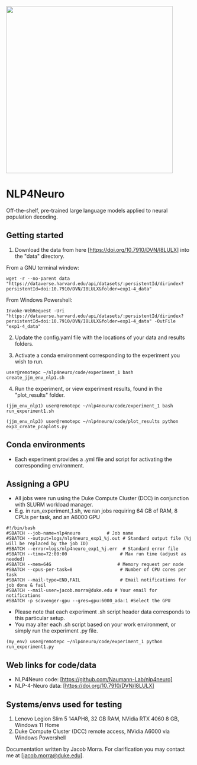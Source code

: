 <img src="https://github.com/user-attachments/assets/5ba45c6e-999b-43a0-881c-689adb8b99d7" width="450">

# NLP4Neuro
Off-the-shelf, pre-trained large language models applied to neural population decoding.

## Getting started

1) Download the data from here [https://doi.org/10.7910/DVN/I8LULX] into the "data" directory.

From a GNU terminal window:
```
wget -r --no-parent data "https://dataverse.harvard.edu/api/datasets/:persistentId/dirindex?persistentId=doi:10.7910/DVN/I8LULX&folder=exp1-4_data"
```

From Windows Powershell:
```
Invoke-WebRequest -Uri "https://dataverse.harvard.edu/api/datasets/:persistentId/dirindex?persistentId=doi:10.7910/DVN/I8LULX&folder=exp1-4_data" -OutFile "exp1-4_data"
```

2) Update the config.yaml file with the locations of your data and results folders.


3) Activate a conda environment corresponding to the experiment you wish to run.
```
user@remotepc ~/nlp4neuro/code/experiment_1 bash create_jjm_env_nlp1.sh
```

4) Run the experiment, or view experiment results, found in the "plot_results" folder.
```
(jjm_env_nlp1) user@remotepc ~/nlp4neuro/code/experiment_1 bash run_experiment1.sh
```
```
(jjm_env_nlp3) user@remotepc ~/nlp4neuro/code/plot_results python exp3_create_pcaplots.py
```

## Conda environments

- Each experiment provides a .yml file and script for activating the corresponding environment.

## Assigning a GPU
- All jobs were run using the Duke Compute Cluster (DCC) in conjunction with SLURM workload manager.
- E.g. in run_experiment_1.sh, we ran jobs requiring 64 GB of RAM, 8 CPUs per task, and an A6000 GPU

```
#!/bin/bash
#SBATCH --job-name=nlp4neuro          # Job name
#SBATCH --output=logs/nlp4neuro_exp1_%j.out # Standard output file (%j will be replaced by the job ID)
#SBATCH --error=logs/nlp4neuro_exp1_%j.err  # Standard error file
#SBATCH --time=72:00:00                    # Max run time (adjust as needed)
#SBATCH --mem=64G                         # Memory request per node
#SBATCH --cpus-per-task=8                  # Number of CPU cores per task
#SBATCH --mail-type=END,FAIL               # Email notifications for job done & fail
#SBATCH --mail-user=jacob.morra@duke.edu # Your email for notifications
#SBATCH -p scavenger-gpu --gres=gpu:6000_ada:1 #Select the GPU
```

- Please note that each experiment .sh script header data corresponds to this particular setup.
- You may alter each .sh script based on your work environment, or simply run the experiment .py file. 

```
(my_env) user@remotepc ~/nlp4neuro/code/experiment_1 python run_experiment1.py
```

## Web links for code/data
- NLP4Neuro code: [https://github.com/Naumann-Lab/nlp4neuro]
- NLP-4-Neuro data: [https://doi.org/10.7910/DVN/I8LULX]


## Systems/envs used for testing
1) Lenovo Legion Slim 5 14APH8, 32 GB RAM, NVidia RTX 4060 8 GB, Windows 11 Home
2) Duke Compute Cluster (DCC) remote access, NVidia A6000 via Windows Powershell

Documentation written by Jacob Morra. For clarification you may contact me at [jacob.morra@duke.edu].
